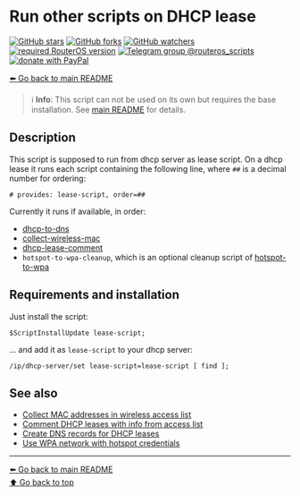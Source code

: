 Run other scripts on DHCP lease
===============================

[![GitHub stars](https://img.shields.io/github/stars/eworm-de/routeros-scripts?logo=GitHub&style=flat&color=red)](https://github.com/eworm-de/routeros-scripts/stargazers)
[![GitHub forks](https://img.shields.io/github/forks/eworm-de/routeros-scripts?logo=GitHub&style=flat&color=green)](https://github.com/eworm-de/routeros-scripts/network)
[![GitHub watchers](https://img.shields.io/github/watchers/eworm-de/routeros-scripts?logo=GitHub&style=flat&color=blue)](https://github.com/eworm-de/routeros-scripts/watchers)
[![required RouterOS version](https://img.shields.io/badge/RouterOS-7.13-yellow?style=flat)](https://mikrotik.com/download/changelogs/)
[![Telegram group @routeros_scripts](https://img.shields.io/badge/Telegram-%40routeros__scripts-%2326A5E4?logo=telegram&style=flat)](https://t.me/routeros_scripts)
[![donate with PayPal](https://img.shields.io/badge/Like_it%3F-Donate!-orange?logo=githubsponsors&logoColor=orange&style=flat)](https://www.paypal.com/cgi-bin/webscr?cmd=_s-xclick&hosted_button_id=A4ZXBD6YS2W8J)

[⬅️ Go back to main README](../README.md)

> ℹ️ **Info**: This script can not be used on its own but requires the base
> installation. See [main README](../README.md) for details.

Description
-----------

This script is supposed to run from dhcp server as lease script. On a dhcp
lease it runs each script containing the following line, where `##` is a
decimal number for ordering:

    # provides: lease-script, order=##

Currently it runs if available, in order:

* [dhcp-to-dns](dhcp-to-dns.md)
* [collect-wireless-mac](collect-wireless-mac.md)
* [dhcp-lease-comment](dhcp-lease-comment.md)
* `hotspot-to-wpa-cleanup`, which is an optional cleanup script
  of [hotspot-to-wpa](hotspot-to-wpa.md)

Requirements and installation
-----------------------------

Just install the script:

    $ScriptInstallUpdate lease-script;

... and add it as `lease-script` to your dhcp server:

    /ip/dhcp-server/set lease-script=lease-script [ find ];

See also
--------

* [Collect MAC addresses in wireless access list](collect-wireless-mac.md)
* [Comment DHCP leases with info from access list](dhcp-lease-comment.md)
* [Create DNS records for DHCP leases](dhcp-to-dns.md)
* [Use WPA network with hotspot credentials](hotspot-to-wpa.md)

---
[⬅️ Go back to main README](../README.md)  
[⬆️ Go back to top](#top)
